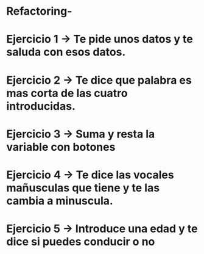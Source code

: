 # Refactoring-


# Ejercicio 1 -> Te pide unos datos y te saluda con esos datos. 

# Ejercicio 2 -> Te dice que palabra es mas corta de las cuatro introducidas.

# Ejercicio 3 -> Suma y resta la variable con botones

# Ejercicio 4 -> Te dice las vocales mañusculas que tiene y te las cambia a minuscula.


# Ejercicio 5 -> Introduce una edad y te dice si puedes conducir o no